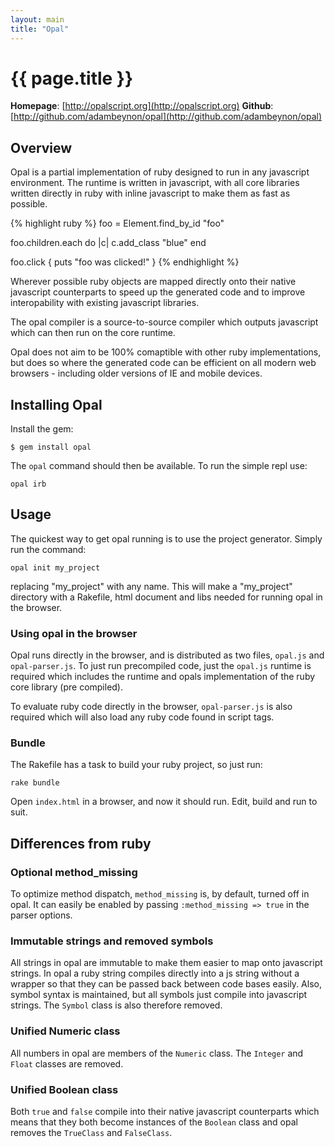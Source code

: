 ```yaml
---
layout: main
title: "Opal"
---
```


{{ page.title }}
================

**Homepage**:      [http://opalscript.org](http://opalscript.org)
**Github**:
[http://github.com/adambeynon/opal](http://github.com/adambeynon/opal)

Overview
--------

Opal is a partial implementation of ruby designed to run in any
javascript environment. The runtime is written in javascript, with all
core libraries written directly in ruby with inline javascript to make
them as fast as possible.

{% highlight ruby %}
foo = Element.find_by_id "foo"

foo.children.each do |c|
  c.add_class "blue"
end

foo.click { puts "foo was clicked!" }
{% endhighlight %}

Wherever possible ruby objects are mapped directly onto their native
javascript counterparts to speed up the generated code and to improve
interopability with existing javascript libraries.

The opal compiler is a source-to-source compiler which outputs
javascript which can then run on the core runtime.

Opal does not aim to be 100% comaptible with other ruby implementations,
but does so where the generated code can be efficient on all modern web
browsers - including older versions of IE and mobile devices.

Installing Opal
---------------

Install the gem:

```
$ gem install opal
```

The `opal` command should then be available. To run the simple repl use:

```
opal irb
```

Usage
-----

The quickest way to get opal running is to use the project generator.
Simply run the command:

```
opal init my_project
```

replacing "my_project" with any name. This will make a "my_project"
directory with a Rakefile, html document and libs needed for running
opal in the browser.

### Using opal in the browser

Opal runs directly in the browser, and is distributed as two files,
`opal.js` and `opal-parser.js`. To just run precompiled code, just the
`opal.js` runtime is required which includes the runtime and opals
implementation of the ruby core library (pre compiled).

To evaluate ruby code directly in the browser, `opal-parser.js` is also
required which will also load any ruby code found in script tags.

### Bundle

The Rakefile has a task to build your ruby project, so just run:

```
rake bundle
```

Open `index.html` in a browser, and now it should run. Edit, build and
run to suit.

Differences from ruby
---------------------

### Optional method\_missing

To optimize method dispatch, `method_missing` is, by default, turned off
in opal. It can easily be enabled by passing `:method_missing => true`
in the parser options.

### Immutable strings and removed symbols

All strings in opal are immutable to make them easier to map onto
javascript strings. In opal a ruby string compiles directly into a js
string without a wrapper so that they can be passed back between code
bases easily. Also, symbol syntax is maintained, but all symbols just
compile into javascript strings. The `Symbol` class is also therefore
removed.

### Unified Numeric class

All numbers in opal are members of the `Numeric` class. The `Integer`
and `Float` classes are removed.

### Unified Boolean class

Both `true` and `false` compile into their native javascript
counterparts which means that they both become instances of the
`Boolean` class and opal removes the `TrueClass` and `FalseClass`.


